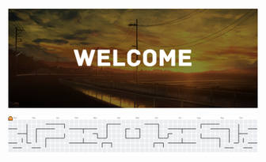 ![WELCOME](Image/GitHub%20Banner.png)

<picture>
  <source media="(prefers-color-scheme: dark)" srcset="https://raw.githubusercontent.com/Ku-bosen/Ku-bosen/output/pacman-contribution-graph-dark.svg">
  <source media="(prefers-color-scheme: light)" srcset="https://raw.githubusercontent.com/Ku-bosen/Ku-bosen/output/pacman-contribution-graph.svg">
  <img alt="pacman contribution graph" src="https://raw.githubusercontent.com/Ku-bosen/Ku-bosen/output/pacman-contribution-graph.svg">
</picture>
